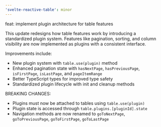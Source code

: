 ```yaml
---
'svelte-reactive-table': minor
---
```


feat: implement plugin architecture for table features

This update redesigns how table features work by introducing a standardized plugin system. Features like pagination, sorting, and column visibility are now implemented as plugins with a consistent interface.

Improvements include:

- New plugin system with `table.use(plugin)` method
- Enhanced pagination state with `hasNextPage`, `hasPreviousPage`, `isFirstPage`, `isLastPage`, and `pageItemRange`
- Better TypeScript types for improved type safety
- Standardized plugin lifecycle with init and cleanup methods

BREAKING CHANGES:

- Plugins must now be attached to tables using `table.use(plugin)`
- Plugin state is accessed through `table.plugins.[pluginId].state`
- Navigation methods are now renamed to `goToNextPage`, `goToPreviousPage`, `goToFirstPage`, `goToLastPage`